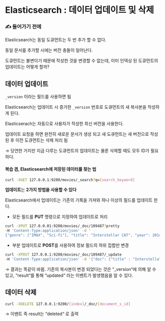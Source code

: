 # Elasticsearch : 데이터 업데이트 및 삭제


### ✍️ 들어가기 전에

Elasticsearch는 동일 도큐먼트는 두 번 추가 할 수 없다.

동일 문서를 추가할 시에는 버전 충돌이 일어난다.

도큐먼트는 불변이기 때문에 작성한 것을 변경할 수 없는데, 이미 인덱싱 된 도큐먼트의 업데이트는 어떻게 할까?





## 데이터 업데이트

`_version` 이라는 필드를 사용하면 됨

Elasticsearch는 업데이트 시 증가한 `_version` 번호로 도큐먼트의 새 복사본을 작성하게 된다.

Elasticserach는 자동으로 사용자가 작성한 최신 버전을 사용한다.

업데이트 요청을 하면 완전히 새로운 문서가 생성 되고 새 도큐먼트는 새 버전으로 작성 된 후 이전 도큐먼트는 삭제 처리 됨

→ 당연한 거지만 지금 다루는 도큐먼트의 업데이트는 물론 삭제할 때도 모두 ID가 필요하다.


#### 복습 겸, Elasticsearch에 저장된 데이터를 찾는 법

```bash
curl -XGET 127.0.0.1:9200/movies/_search?q=[search_keyword]
```



**업데이트**는 **2가지 방법을 사용할 수 있다**

Elasticsearch에서 업데이트는 기존의 기록을 가져와 하나 이상의 필드를 업데이트 한다.


- 모든 필드를 **PUT** 명령으로 지정하여 업데이트로 처리

```bash
curl -XPUT 127.0.0.01:9200/movies/_doc/109487?pretty 
-H 'Content-Type:application/json' -d ' 
{"genre": ["IMAX", "Sci-fi"], "title": "Interstellar CAT", "year": 2014 } '
```


- 부분 업데이트로 **POST**를 사용하여 정보 필드의 하위 집합만 변경

```bash
curl -XPOST 127.0.0.1:9200/movies/_doc/109487/_update 
-H 'Content-Type:application/json' -d '{"doc": {"title" : "Interstella" } } '
```


→ 결과는 똑같이 바뀜. 기존의 복사본이 변경 되었다는 것은 “_version“에 의해 알 수 있고, “result“를 통해 “updated“ 라는 이벤트가 발생했음을 알 수 있다.



## **데이터 삭제**

```bash
curl -XDELETE 127.0.0.1:9200/[index]/_doc/[document_s_id]
```

→ 이벤트 즉 result는 “deleted“ 로 출력

